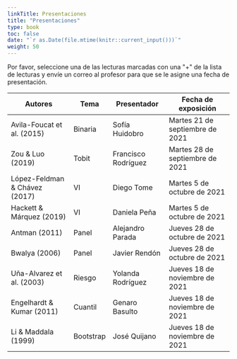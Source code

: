 ```yaml
---
linkTitle: Presentaciones
title: "Presentaciones"
type: book
toc: false
date: "`r as.Date(file.mtime(knitr::current_input()))`"
weight: 50
---
```


Por favor, seleccione una de las lecturas marcadas con una "+" de la lista de lecturas y envíe un correo al profesor para que se le asigne una fecha de presentación.

| **Autores** | **Tema** | **Presentador** | **Fecha de exposición** |
| --- | --- | --- | --- |
| Avila-Foucat et al. (2015) | Binaria   | Sofía Huidobro | Martes 21 de septiembre de 2021 |
| Zou & Luo (2019) | Tobit | Francisco Rodríguez  | Martes 28 de septiembre de 2021 |
| López-Feldman & Chávez (2017) | VI | Diego Tome | Martes 5 de octubre de 2021 |
| Hackett & Márquez (2019) | VI | Daniela Peña | Martes 5 de octubre de 2021 |
| Antman (2011) | Panel | Alejandro Parada | Jueves 28 de octubre de 2021 |
| Bwalya (2006) | Panel | Javier Rendón | Jueves 28 de octubre de 2021|
| Uña-Alvarez et al. (2003) | Riesgo | Yolanda Rodríguez |  Jueves 18 de noviembre de 2021 |
| Engelhardt & Kumar (2011) | Cuantil | Genaro Basulto |  Jueves 18 de noviembre de 2021 |
| Li & Maddala (1999) | Bootstrap | José Quijano | Jueves 18 de noviembre de 2021 |
